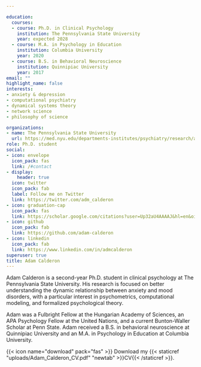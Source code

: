 ```yaml
---

education:
  courses:
  - course: Ph.D. in Clinical Psychology
    institution: The Pennsylvania State University  
    year: expected 2028
  - course: M.A. in Psychology in Education
    institution: Columbia University 
    year: 2020
  - course: B.S. in Behavioral Neuroscience
    institution: Quinnipiac University
    year: 2017
email: ""
highlight_name: false
interests:
- anxiety & depression
- computational psychiatry 
- dynamical systems theory 
- network science 
- philosophy of science 

organizations:
- name: The Pennsylvania State University  
  url: https://med.nyu.edu/departments-institutes/psychiatry/research/anxiety-stress-prolonged-grief-program
role: Ph.D. student 
social:
- icon: envelope
  icon_pack: fas
  link: /#contact
- display:
    header: true
  icon: twitter
  icon_pack: fab
  label: Follow me on Twitter
  link: https://twitter.com/adm_calderon
- icon: graduation-cap
  icon_pack: fas
  link: https://scholar.google.com/citations?user=Up32aU4AAAAJ&hl=en&oi=ao
- icon: github
  icon_pack: fab
  link: https://github.com/adam-calderon
- icon: linkedin
  icon_pack: fab
  link: https://www.linkedin.com/in/admcalderon
superuser: true
title: Adam Calderon
---
```


Adam Calderon is a second-year Ph.D. student in clinical psychology at The Pennsylvania State University. His research is focused on better understanding the dynamic relationship between anxiety and mood disorders, with a particular interest in psychometrics, computational modeling, and formalized psychological theory. 

Adam was a Fulbright Fellow at the Hungarian Academy of Sciences, an APA Psychology Fellow at the United Nations, and a current Bunton-Waller Scholar at Penn State. Adam received a B.S. in behavioral neuroscience at Quinnipiac University and an M.A. in Psychology in Education at Columbia University.

{{< icon name="download" pack="fas" >}} Download my {{< staticref "uploads/Adam_Calderon_CV.pdf" "newtab" >}}CV{{< /staticref >}}.
